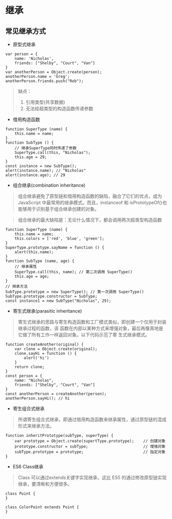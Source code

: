 # 继承

## 常见继承方式
- 原型式继承
```
var person = {
    name: 'Nicholas',
    friends: ["Shelby", "Court", "Van"]
}
var anotherPerson = Object.create(person);
anotherPerson.name = 'Greg';
anotherPerson.friends.push("Rob");
```
> 缺点：
> 1. 引用类型(共享数据)
> 2. 无法给超类型的构造函数传递参数

- 借用构造函数
```
function SuperType (name) {
    this.name = name;
}
function SubType () {
    // 继承SuperType同时传递了参数
    SuperType.call(this, "Nicholas");
    this.age = 29;
}
const instance = new SubType();
alert(instance.name); // "Nicholas"
alert(instance.age); // 29
```

- 组合继承(combination inheritance)
> 组合继承避免了原型链和借用构造函数的缺陷，融合了它们的优点，成为 JavaScript 中最常用的继承模式。而且，instanceof 和 isPrototypeOf()也能够用于识别基于组合继承创建的对象。

> 组合继承的最大缺陷是：无论什么情况下，都会调用两次超类型构造函数
```
function SuperType (name) {
    this.name = name;
    this.colors = ['red', 'blue', 'green'];
}
SuperType.prototype.sayName = function () {
    alert(this.name);
}
function SubType (name, age) {
    // 继承属性
    SuperType.call(this, name); // 第二次调用 SuperType()
    this.age = age;
}
// 继承方法
SubType.prototype = new SuperType(); // 第一次调用 SuperType()
SubType.prototype.constructor = SubType;
const instance1 = new SubType("Nicholas", 29);

```
- 寄生式继承(parasitic inheritance)
> 寄生式继承的思路与寄生构造函数和工厂模式类似，即创建一个仅用于封装继承过程的函数，该 函数在内部以某种方式来增强对象，最后再像真地是它做了所有工作一样返回对象。以下代码示范了寄 生式继承模式。
```
function createAnother(original) {
    var clone = Object.create(original);
    clone.sayHi = function () {
        alert('hi')
    }
    return clone;
}
const person = {
    name: "Nicholas",
    friends: ["Shelby", "Court", "Van"]
}
const anotherPerson = createAnother(person);
anotherPerson.sayHi(); // hi
```
- 寄生组合式继承
> 所谓寄生组合式继承，即通过借用构造函数来继承属性，通过原型链的混成形式来继承方法。
```
function inheritPrototype(subType, superType) {
    var prototype = Object.create(supertType.prototype);    // 创建对象
    prototype.constructor = subType;                        // 增强对象
    subType.prototype = prototype;                          // 指定对象
}
```

- ES6 Class继承
> Class 可以通过extends关键字实现继承，这比 ES5 的通过修改原型链实现继承，要清晰和方便很多。
```
class Point {
}

class ColorPoint extends Point {
}
```